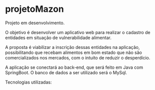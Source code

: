 # projetoMazon

Projeto em desenvolvimento. 

O objetivo é desenvolver um aplicativo web para realizar o cadastro de entidades em situação de vulnerabilidade alimentar.

A proposta é viabilizar a inscrição dessas entidades na aplicação, possibilitando que recebam alimentos em bom estado que não são comercializados nos mercados, com o intuito de reduzir o desperdício.

A aplicação se conectará ao back-end, que será feito em Java com SpringBoot. O banco de dados a ser utilizado será o MySql.

Tecnologias utilizadas: 

